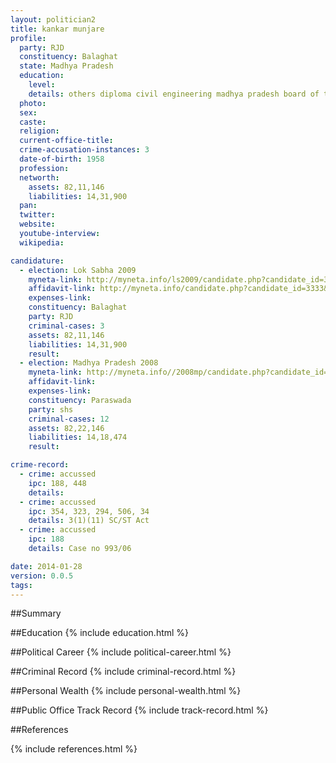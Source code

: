 ```yaml
---
layout: politician2
title: kankar munjare
profile: 
  party: RJD
  constituency: Balaghat
  state: Madhya Pradesh
  education: 
    level: 
    details: others diploma civil engineering madhya pradesh board of technical education bhopal (m.p) year 1977-78
  photo: 
  sex: 
  caste: 
  religion: 
  current-office-title: 
  crime-accusation-instances: 3
  date-of-birth: 1958
  profession: 
  networth: 
    assets: 82,11,146
    liabilities: 14,31,900
  pan: 
  twitter: 
  website: 
  youtube-interview: 
  wikipedia: 

candidature: 
  - election: Lok Sabha 2009
    myneta-link: http://myneta.info/ls2009/candidate.php?candidate_id=3333
    affidavit-link: http://myneta.info/candidate.php?candidate_id=3333&scan=original
    expenses-link: 
    constituency: Balaghat 
    party: RJD
    criminal-cases: 3
    assets: 82,11,146
    liabilities: 14,31,900
    result:  
  - election: Madhya Pradesh 2008
    myneta-link: http://myneta.info//2008mp/candidate.php?candidate_id=30
    affidavit-link: 
    expenses-link: 
    constituency: Paraswada 
    party: shs
    criminal-cases: 12
    assets: 82,22,146
    liabilities: 14,18,474
    result:  

crime-record: 
  - crime: accussed
    ipc: 188, 448
    details:  
  - crime: accussed
    ipc: 354, 323, 294, 506, 34
    details: 3(1)(11) SC/ST Act 
  - crime: accussed
    ipc: 188
    details: Case no 993/06 

date: 2014-01-28
version: 0.0.5
tags: 
---
```

##Summary


##Education
{% include education.html %}


##Political Career
{% include political-career.html %}


##Criminal Record
{% include criminal-record.html %}


##Personal Wealth
{% include personal-wealth.html %}


##Public Office Track Record
{% include track-record.html %}


##References


{% include references.html %}